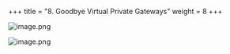 +++
title = "8. Goodbye Virtual Private Gateways"
weight = 8
+++


![image.png](/images/008-viii-clean-it-up/40-304233-image.png)


![image.png](/images/008-viii-clean-it-up/40-807408-image.png)



